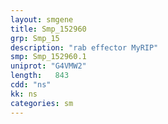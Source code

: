 ```yaml
---
layout: smgene
title: Smp_152960
grp: Smp_15
description: "rab effector MyRIP"
smp: Smp_152960.1
uniprot: "G4VMW2"
length:   843
cdd: "ns"
kk: ns
categories: sm
---
```

